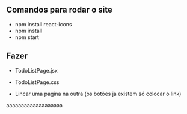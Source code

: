 ## Comandos para rodar o site

- npm install react-icons
- npm install
- npm start

## Fazer

- TodoListPage.jsx
- TodoListPage.css

- Lincar uma pagina na outra (os botões ja existem só colocar o link)



aaaaaaaaaaaaaaaaaaa